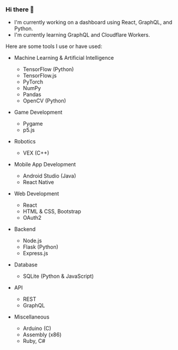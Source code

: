 ### Hi there 👋

<!--
**pokir/pokir** is a ✨ _special_ ✨ repository because its `README.md` (this file) appears on your GitHub profile.

Here are some ideas to get you started:

- 🔭 I’m currently working on ...
- 🌱 I’m currently learning ...
- 👯 I’m looking to collaborate on ...
- 🤔 I’m looking for help with ...
- 💬 Ask me about ...
- 📫 How to reach me: ...
- 😄 Pronouns: ...
- ⚡ Fun fact: ...
-->

- I'm currently working on a dashboard using React, GraphQL, and Python.
- I'm currently learning GraphQL and Cloudflare Workers.

Here are some tools I use or have used:

- Machine Learning & Artificial Intelligence
  - TensorFlow (Python)
  - TensorFlow.js
  - PyTorch
  - NumPy
  - Pandas
  - OpenCV (Python)

- Game Development
  - Pygame
  - p5.js

- Robotics
  - VEX (C++)

- Mobile App Development
  - Android Studio (Java)
  - React Native

- Web Development
  - React
  - HTML & CSS, Bootstrap
  - OAuth2

- Backend
  - Node.js
  - Flask (Python)
  - Express.js

- Database
  - SQLite (Python & JavaScript)

- API
  - REST
  - GraphQL

- Miscellaneous
  - Arduino (C)
  - Assembly (x86)
  - Ruby, C#

